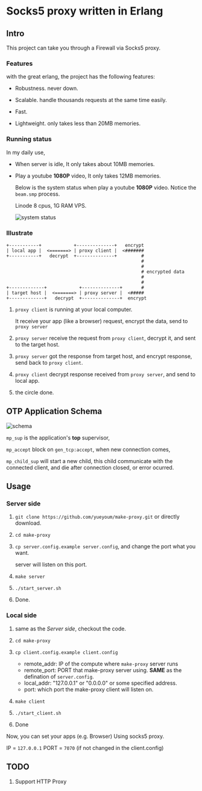 # Socks5 proxy written in Erlang

## Intro

This project can take you through a Firewall via Socks5 proxy.

### Features

with the great erlang, the project has the following features:

*   Robustness. never down.

*   Scalable. handle thousands requests at the same time easily.

*   Fast.

*   Lightweight. only takes less than 20MB memories.


### Running status

In my daily use, 

*   When server is idle, It only takes about 10MB memories.

*   Play a youtube **1080P** video, 
    It only takes 12MB memories.

    Below is the system status when play a youtube **1080P** video.
    Notice the `beam.smp` process.

    Linode 8 cpus, 1G RAM VPS.

    ![system status](http://i1297.photobucket.com/albums/ag23/yueyoum/status_zpsa77d8243.png)




### Illustrate

```
+-----------+            +--------------+   encrypt
| local app |  <=======> | proxy client |  <#######
+-----------+   decrypt  +--------------+         #
                                                  #
                                                  #
                                                  # encrypted data
                                                  #
                                                  #
+-------------+            +--------------+       #
| target host |  <=======> | proxy server |  <#####
+-------------+   decrypt  +--------------+  encrypt
```

1.  `proxy client` is running at your local computer.

    It receive your app (like a browser) request, encrypt the data,
    send to `proxy server`

2.  `proxy server` receive the request from `proxy client`,
    decrypt it, and sent to the target host.

3.  `proxy server` got the response from target host, and encrypt response,
    send back to `proxy client`.

4.  `proxy client` decrypt response received from `proxy server`,
    and send to local app.

5.  the circle done.

## OTP Application Schema

![schema](http://i1297.photobucket.com/albums/ag23/yueyoum/x_zps84037781.png)

`mp_sup` is the application's **top** supervisor,

`mp_accept` block on `gen_tcp:accept`, when new connection comes,

`mp_child_sup` will start a new child, this child communicate with 
the connected client, and die after connection closed, or error ocurred.

## Usage

### Server side

1.  `git clone https://github.com/yueyoum/make-proxy.git` or directly download.

2.  `cd make-proxy`

3.  `cp server.config.example server.config`,
    and change the port what you want.

    server will listen on this port.

4.  `make server`
5.  `./start_server.sh`
6.  Done.

### Local side

1.  same as the *Server side*, checkout the code.

2.  `cd make-proxy`

3.  `cp client.config.example client.config`
    * remote_addr: IP of the compute where `make-proxy` server runs
    * remote_port: PORT that make-proxy server using. **SAME** as the defination of `server.config`.
    * local_addr: "127.0.0.1" or "0.0.0.0" or some specified address.
    * port: which port the make-proxy client will listen on.

4.  `make client`

5.  `./start_client.sh`

6.  Done

Now, you can set your apps (e.g. Browser) Using socks5 proxy.

IP = `127.0.0.1`
PORT = `7070`  (if not changed in the client.config)


## TODO

1.  Support HTTP Proxy
